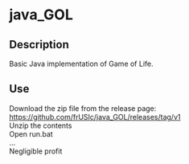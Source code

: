 # java_GOL

## Description
Basic Java implementation of Game of Life.

## Use
Download the zip file from the release page: https://github.com/frUSIc/java_GOL/releases/tag/v1  
Unzip the contents  
Open run.bat  
...  
Negligible profit
